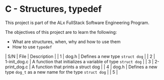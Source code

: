 # C - Structures, typedef

This project is part of the ALx FullStack Software Engineering Program.

The objectives of this project are to learn the following:
- What are structures, when, why and how to use them
- How to use `typedef`

| S/N | File | Description |
| 1 | dog.h | Defines a new type `struct dog` |
| 2 | 1-init_dog.c | A function that initializes a variable of type `struct dog` |
| 3 | 2-print_dog.c | A function that prints a struct dog |
| 4 | dog.h | Defines a new type `dog_t` as a new name for the type `struct dog` |
| 5 | 
